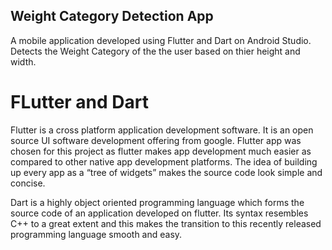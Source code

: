 ## Weight Category Detection App

A mobile application developed using Flutter and Dart on Android Studio. Detects the Weight Category of the the user based on thier height and width. 

# FLutter and Dart
Flutter is a cross platform application development software. It is an open source UI software development offering from google. Flutter app was chosen for this project as flutter makes app development much easier as compared to other native app development platforms. The idea of building up every app as a “tree of widgets” makes the source code look simple and concise.

Dart is a highly object oriented programming language which forms the source code of an application developed on flutter. Its syntax resembles C++ to a great extent and this makes the transition to this recently released programming language smooth and easy.

